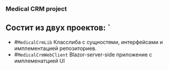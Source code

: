 ### Medical CRM project
## Состит из двух проектов: `
- #`MedicalCrmLib`
  Класслиба с сущностями, интерфейсами и имплементацией репозиториев.
- #`MedicalCrmWebClient`
  Blazor-server-side приложение с имплеменатцией UI
